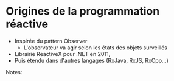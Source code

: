 <!-- .slide: -->

# Origines de la programmation réactive


* Inspirée du pattern Observer 
  * L'observateur va agir selon les états des objets surveillés
* Librairie ReactiveX pour .NET en 2011, 
* Puis étendu dans d'autres langages (RxJava, RxJS, RxCpp...)

Notes:



